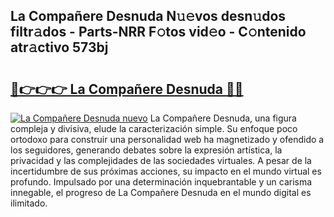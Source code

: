 ## La Compañere Desnuda N𝚞𝚎vos desn𝚞dos filtr𝚊dos - Parts-NRR F𝚘tos vid𝚎o - C𝚘ntenido atr𝚊ctivo 573bj

# <h2><a href="http://mb6sva.tromn.icu/?c=La+Compa%c3%b1ere+Desnuda">🔗👉👉👉 La Compañere Desnuda 🔗🔗</a></h2>

[![La Compañere Desnuda nuevo](https://i.imgur.com/pEAQMta.gif)](http://mb6sva.tromn.icu/?c=La+Compa%c3%b1ere+Desnuda)
La Compañere Desnuda, una figura compleja y divisiva, elude la caracterización simple. Su enfoque poco ortodoxo para construir una personalidad web ha magnetizado y ofendido a los seguidores, generando debates sobre la expresión artística, la privacidad y las complejidades de las sociedades virtuales. A pesar de la incertidumbre de sus próximas acciones, su impacto en el mundo virtual es profundo. Impulsado por una determinación inquebrantable y un carisma innegable, el progreso de La Compañere Desnuda en el mundo digital es ilimitado.
